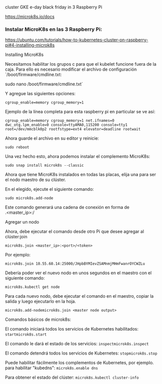 cluster GKE e-day black friday in 3 Raspberry Pi

https://microk8s.io/docs

### Instalar MicroK8s en las 3 Raspberry Pi:

https://ubuntu.com/tutorials/how-to-kubernetes-cluster-on-raspberry-pi#4-installing-microk8s

Installing MicroK8s

Necesitamos habilitar los grupos c para que el kubelet funcione fuera de la caja. Para ello es necesario modificar el archivo de configuración `/boot/firmware/cmdline.txt:‎

sudo nano /boot/firmware/cmdline.txt`

‎Y agregue las siguientes opciones:‎

`cgroup_enable=memory cgroup_memory=1`


‎Ejemplo de la línea completa para esta raspberry pi en particular se ve así:‎

`cgroup_enable=memory cgroup_memory=1 net.ifnames=0 dwc_otg.lpm_enable=0 console=ttyAMA0,115200 console=tty1 root=/dev/mmcblk0p2 rootfstype=ext4 elevator=deadline rootwait`


‎Ahora guarde el archivo en su editor y reinicie:‎

`sudo reboot`

‎Una vez hecho esto, ahora podemos instalar el complemento MicroK8s:‎

`sudo snap install microk8s --classic`


‎Ahora que tiene MicroK8s instalados en todas las placas, elija una para ser el nodo maestro de su clúster.‎


‎En el elegido, ejecute el siguiente comando:‎

`sudo microk8s.add-node`

‎Este comando generará una cadena de conexión en forma de .‎<master_ip>:<port>/<token>

‎Agregar un nodo‎
  
‎Ahora, debe ejecutar el comando desde otro Pi que desee agregar al clúster:‎join

`microk8s.join <master_ip>:<port>/<token>` 

‎Por ejemplo:‎

`microk8s.join 10.55.60.14:25000/JHpbBYMIevZSAMnmjMHmFwanrOYCWZLu`

‎Debería poder ver el nuevo nodo en unos segundos en el maestro con el siguiente comando:‎

`microk8s.kubectl get node`

Para cada nuevo nodo, debe ejecutar el comando en el maestro, copiar la salida y luego ejecutarlo en la hoja.

`‎microk8s.add-nodemicrok8s.join <master node output>`

Comandos básicos de microk8s:

‎El comando iniciará todos los servicios de Kubernetes habilitados:   ‎`startmicrok8s.start`
  
‎El comando le dará el estado de los servicios: `‎inspectmicrok8s.inspect`
  
‎El comando detendrá todos los servicios de Kubernetes: `‎stopmicrok8s.stop`
  
‎Puede habilitar fácilmente los complementos de Kubernetes, por ejemplo. para habilitar "kubedns": `‎microk8s.enable dns`
  
‎Para obtener el estado del clúster: `‎microk8s.kubectl cluster-info`
  
